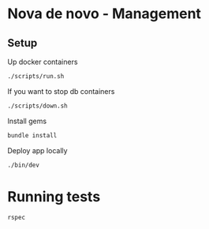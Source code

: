 # Nova de novo - Management

## Setup

Up docker containers
```sh
./scripts/run.sh
```

If you want to stop db containers
```sh
./scripts/down.sh
```

Install gems
```sh
bundle install
```

Deploy app locally
```sh
./bin/dev
```

# Running tests

```sh
rspec
```
